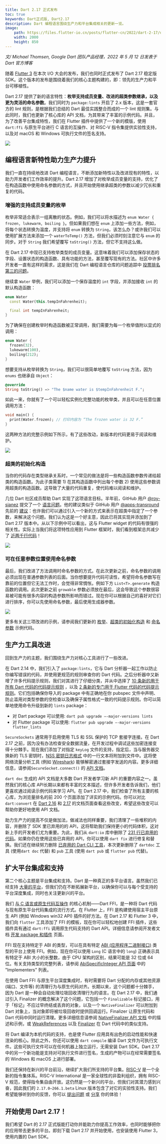 ```yaml
---
title: Dart 2.17 正式发布
toc: true
keywords: Dart正式版, Dart2.17
description: Dart 编程语言围绕生产力和平台集成相关的更新一览。
image:
    path: https://files.flutter-io.cn/posts/flutter-cn/2022/dart-2-17/dart-2-17-hero.png
    width: 2000
    height: 850
---
```

*文/ Michael Thomsen, Google Dart 团队产品经理，2022 年 5 月 12 日发表于 Dart 官方博客*

随着 [Flutter 3]({{site.main-url}}/posts/introducing-flutter-3) 在本次 I/O 大会的发布，我们也同时正式发布了 Dart 2.17 稳定版 SDK。这个版本的发布是围绕着我们的核心主题构建的，即：领先的生产力和平台可移植性。

Dart 2.17 提供了新的语言特性：**枚举支持成员变量、改进的超类参数继承，以及更为灵活的命名参数**。我们同时为 `package:lints` 开启了 2.x 版本，这是一套官方的 lint 规则，是根据我们总结的 Dart 最佳实践整合而成的一个 lint 规则集。与此同时，我们也更新了核心库的 API 文档，为其带来了丰富的示例代码。并且，为了改善平台集成特性，我们在 Flutter 插件中提供了一个新的模版，使用 `dart:ffi` 与原生平台进行 C 语言的互操作、对 RISC-V 指令集提供实验性支持，以及对 macOS 和 Windows 可执行文件的签名支持。

![](https://files.flutter-io.cn/posts/flutter-cn/2022/dart-2-17/dart-2-17-hero.png)

## 编程语言新特性助力生产力提升

我们一直在持续地改进 Dart 编程语言，不断添加新特性以及改进现有的特性，以助力开发者们工作效率的提升。Dart 2.17 增加了对枚举成员变量的支持，优化了在构造函数中使用命名参数的方式，并且开始使用继承超类的参数以减少冗长和重复的代码。

### 增强的支持成员变量的枚举

枚举非常适合表示一组离散的状态。例如，我们可以将水描述为 `enum Water { frozen, lukewarm, boiling }`。但如果我们想在 `enum` 上添加一些方法，例如，将每个状态转换为温度，并支持将 `enum` 转换为 `String`，该怎么办？或许我们可以使用扩展方法来添加一个 `waterToTemp()` 方法，但我们必须时刻注意它与 `enum` 的同步。对于 `String` 我们希望覆写 `toString()` 方法，但它不支持这么做。

在 Dart 2.17 中现已支持枚举类型的成员变量。这意味着我们可以添加保存状态的字段、设置状态的构造函数、具有功能的方法，甚至覆写现有的方法。社区中许多开发者一直有这样的需求，这是我们在 Dart 编程语言仓库的问题追踪中 [投票排名第三的问题](https://github.com/dart-lang/language/issues?q=is%3Aissue+sort%3Areactions-%2B1-desc+ "Dart 编程语言 GitHub 仓库议题按参与度情况排序")。

继续拿 `Water` 举例，我们可以添加一个保存温度的 `int` 字段，并添加接收 `int` 的默认构造函数：

```dart
enum Water 
  const Water(this.tempInFahrenheit);

  final int tempInFahrenheit;
}
```

为了确保在创建枚举时构造函数被正常调用，我们需要为每一个枚举值附以显式的调用：

```dart
enum Water {
  frozen(32),
  lukewarm(100),
  boiling(212);
}
```

想要支持从枚举转换为 `String`，我们可以很简单地覆写 `toString` 方法，因为 `enums` 也继承自 `Object`：

```dart
@override
String toString() => "The $name water is $tempInFahrenheit F.";
```

如此一来，你就有了一个可以轻松实例化完整功能的枚举类，并且可以在任意位置调用方法：

```dart
void main() {
  print(Water.frozen); // 打印内容为 “The frozen water is 32 F.”
}
```

这两种方法的完整示例如下所示，有了这些改动，新版本的代码更易于阅读和维护。

![](https://files.flutter-io.cn/posts/flutter-cn/2022/dart-2-17/extensions-vs-enum.png)

### 超类的初始化构造

当你的代码存在类型继承关系时，一个常见的做法是将一些构造函数参数传递给超类的构造函数。为此子类需要 1) 在其构造函数中列出每个参数 2) 使用这些参数调用超类的构造函数。这导致了大量的代码重复，使代码难以阅读和维护。

几位 Dart 社区成员帮助 Dart 实现了这项语言目标。半年前，GitHub 用户 [@roy-sianez](https://github.com/roy-sianez "GitHub 用户主页: @roy-sianez") 提交了一个 [语言问题](https://github.com/dart-lang/language/issues/1855 "Dart 编程语言 GitHub 仓库议题 #1855")。他的建议类似于 GitHub 用户 [@apps-transround](https://github.com/apps-transround "GitHub 用户主页: @apps-transround") 先前的 [建议](https://github.com/dart-lang/language/issues/493#issuecomment-879624528 "Dart 编程语言 GitHub 仓库议题 #493")：也许我们可以通过引入一个新的方式来表示在超类中指定了一个参数，来解决这个问题。我们认为这是一个好主意，因此已将其实现并添加到了 Dart 2.17 版本中。从以下示例中可以看出，这与 Flutter widget 的代码有很强的相关性。实际上当我们将这项特性应用到 Flutter 框架时，我们看到框架总共减少了 [近两千行代码](https://github.com/flutter/flutter/pull/100905/files "Flutter 框架 GitHub 仓库拉取请求 #100905")！

![](https://files.flutter-io.cn/posts/flutter-cn/2022/dart-2-17/manual-forwarding-vs-supper-parameters.png)

### 可在任意参数位置使用命名参数

最后，我们改进了方法调用时命名参数的方式。在此次更新之前，命名参数的调用必须出现在普通参数列表的后面。当你想要提升代码可读性，希望将命名参数写在靠前的位置但它无法工作时，会觉得非常惆怅。例如下方 `List<T>.generate` 构造函数的调用。此次更新之前 `growable` 参数必须放在最后，这会导致这个参数很容易被可能有很多内容的构造参数所影响而错过。现在你可以根据自己的喜好对它们进行排序，你可以先使用命名参数，最后使用生成器参数。

![](https://files.flutter-io.cn/posts/flutter-cn/2022/dart-2-17/names-agrs-order-changing.png)

更多有关这三项改进的示例，请参阅我们更新的 [枚举](https://github.com/dart-lang/samples/blob/master/enhanced_enums/lib/members.dart "Dart 编程语言特性改进示例代码: 枚举")、[超类的初始化构造](https://github.com/dart-lang/samples/blob/master/parameters/lib/super_initalizer.dart "Dart 编程语言特性改进示例代码: 超类的初始化构造") 和 [命名参数](https://github.com/dart-lang/samples/blob/master/parameters/lib/named_parameters.dart "Dart 编程语言特性改进示例代码: 命名参数") 示例代码。

## 生产力工具改进

回到生产力的主题，我们围绕生产力对核心工具进行了一些改进。

在 Dart 2.14 中，我们引入了 `package:lints`，它与 Dart 分析器一起工作以防止你编写错误的代码，并使用更规范的规则审查你的 Dart 代码。之后分析器中又新增了许多代码提示规则，我们对其进行了仔细分类，并从中选择了 [10 条新的用于所有 Dart 代码的代码提示规则](https://github.com/dart-lang/lints/blob/main/CHANGELOG.md#200 "10 条新的用于所有 Dart 代码的代码提示规则") ，以及 [2 条新的专门用于 Flutter 代码的代码提示规则](https://github.com/flutter/packages/blob/master/packages/flutter_lints/CHANGELOG.md#200 "2 条新的专门用于 Flutter 代码的代码提示规则")。它们包括确保你导入的 package 中有正确地在你 pubspec 文件中声明、防止滥用对类型参数的空检查以及确保子属性格式一致的代码提示规则。你可以简单地使用命令升级到新的 `lints` package：

- 对 Dart package 可以使用:
  `dart pub upgrade —-major-versions lints`
- 对 Flutter package 可以使用:
  `flutter pub upgrade —-major-versions flutter_lints`

`SecureSockets` 通常用于启用使用 TLS 和 SSL 保护的 TCP 套接字连接。在 Dart 2.17 之前，因为没有办法检查安全数据流量，在开发过程中调试这些加密连接变得十分棘手。现在我们添加了对指定 `keyLog` 文件的支持，指定后，当与服务器交换新的 TLS 密钥时，[NSS 密钥日志格式](https://firefox-source-docs.mozilla.org/security/nss/legacy/key_log_format/index.html "NSS 密钥日志格式") 中的一行文本将附加到文件中。这将使网络流量分析工具 (例如 [Wireshark](https://gitlab.com/wireshark/wireshark/-/wikis/TLS#tls-decryption "使用 Wireshark 解密 TLS 数据")) 能够解密通过套接字发送的内容。更多详细信息，请参阅`SecureSocket.connect()` 的 [API 文档](https://api.dart.cn/stable/2.17.0/dart-io/SecureSocket/connect.html "SecureSocket 类的 connect API 文档")。

`dart doc` 生成的 API 文档是大多数 Dart 开发者学习新 API 的重要内容之一。虽然我们的核心库 API长期以来都有丰富的文本描述，但许多开发者告诉我们，他们更喜欢通过阅读示例代码来学习 API。在 Dart 2.17 中，我们检查了所有主要的核心库，为浏览量排名的前 200 个页面添加了详实的示例代码。你可以对比 `dart:convert` 在 [Dart 2.16](https://api.dart.cn/stable/2.16.2/dart-convert/dart-convert-library.html "Dart 2.16 版的 dart:convert API 文档") 和 [2.17](https://api.dart.cn/stable/2.17.0/dart-convert/dart-convert-library.html "Dart 2.17 版的 dart:convert API 文档") 的文档页面查看这些改变，希望这些改变可以帮助你更好地使用 API 文档。

助力生产力的提高不仅是做加法，做减法也同样重要，我们清理了一些堆积的内容，并删除了 SDK 里已弃用的的 API，这将帮助我们保持更小的代码体积，这对新上手的开发者们尤为重要。为此，我们从 `dart:io` 库中删除了 [231 行已弃用的代码](https://dart-review.googlesource.com/c/sdk/+/236840 "Dart SDK 中弃用了 231 行代码")。如果你仍在使用这些已弃用的 API，你可以使用 `dart fix` 进行修复和替换。我们还在继续努力删除 [已弃用的 Dart CLI 工具](https://github.com/dart-lang/sdk/issues/46100 "Dart SDK 中已弃用的命令行工具工具")，本次更新删除了 `dartdoc` 工具 (使用`dart doc` 代替) 和 `pub` 工具 (使用 `dart pub` 或 `flutter pub` 代替)。

## 扩大平台集成和支持

第二个核心主题是平台集成和支持。Dart 是一种真正的多平台语言。虽然我们已经支持 [大量的平台](https://dart.cn/overview#platform "Dart 编程语言开发者文档: Dart 支持的平台")，但我们仍在不断拓展新平台，以确保你可以与每个受支持的平台深度集成，同时也关注更新兴的平台。

我们 [与 C 语言或原生代码互操作](https://dart.cn/guides/libraries/c-interop "与 C 语言或原生代码互操作") 的核心机制——Dart FFI，是一种将 Dart 代码与现有原生平台代码集成的流行方式。在 Flutter 上，FFI 是构建使用宿主平台原生 API (例如 Windows win32 API) 插件的好方法。在 Dart 2.17 和 Flutter 3 中，我们向 `flutter` 工具添加了 FFI 的模板，现在你可以轻松地创建 FFI 插件，这些插件具有通过 `dart:ffi` 调用原生代码支持的 Dart API。详细信息请参阅开发者文档 [开发 package 和插件](https://docs.flutter.cn/development/packages-and-plugins/developing-packages#dart-only-platform-implementations "Flutter 开发者文档: Packages 和插件的开发和提交") 页面。

FFI 现在支持特定于 ABI 的类型，可以在具有特定 [ABI (应用程序二进制接口)](https://baike.baidu.com/item/ABI/10912305 "百度百科词条: ABI (应用程序二进制接口)") 类型的平台上使用 FFI。例如，现在你可以使用 `Long` (C 语言中的 `long`) 正确表示具有特定于 ABI 大小的长整数，由于 CPU 架构的区别，结果可能是 32 位或 64 位。有关支持类型的完整列表，请参阅 [AbiSpecificInteger API 页面](https://api.dart.cn/stable/2.17.0/dart-ffi/AbiSpecificInteger-class.html "dart:ffi 库 AbiSpecificInteger 类的 API 文档页面") 中的 "Implementers" 列表。

在使用 Dart FFI 与原生平台深度集成时，有时需要将 Dart 分配的内存或其他资源 (端口、文件等) 的清理行为与原生代码对齐。长期以来，这个问题都十分棘手，因为 Dart 是一种会自动处理垃圾回收清理行为的语言。在 Dart 2.17 中，我们通过引入 Finalizer 的概念解决了这个问题，它包括一个 `Finalizable` 标记接口，用于「标记」不应过早终结或丢弃的对象，以及一个 `NativeFinalizer` 可以附加到 Dart 对象上，当对象即将被垃圾回收时提供回调运行。Finalizer 让原生代码和 Dart 代码中同时运行清理。更多详细信息请参阅 [NativeFinalizer API 文档](https://api.dart.cn/stable/2.17.0/dart-ffi/NativeFinalizer-class.html "dart:ffi 库 NativeFinalizer 类的 API 文档页面") 中的描述和示例，或 [WeakReferences](https://api.dart.cn/stable/2.17.0/dart-core/WeakReference-class.html "dart:core 库 WeakReferences 类的 API 文档页面") 以及 [Finalizer](https://api.dart.cn/stable/2.17.0/dart-core/Finalizer-class.html "dart:core 库 Finalizer 类的 API 文档页面") 在 Dart 代码中的类似支持。

将 Dart 编译为本机代码的支持，也是使 Flutter 应用具有出色的启动性能和快速渲染的核心。除此之外，你还可以使用 `dart compile` 编译 Dart 文件为可执行文件。这些可执行文件可以在任何机器上独立运行，无需安装 Dart SDK。Dart 2.17 中的另一个新功能是支持对可执行文件进行签名，生成的产物可以在经常需要签名的 Windows 和 macOS 上进行部署。

我们还保持在新兴的平台前沿，继续扩大我们所支持的平台集。[RISC-V](https://riscv.org/about/ "RISC-V 中国主页") 是一个全新的指令集体系。RISC-V International 是一家全球性的非盈利组织，拥有 RISC-V 规范，使得指令集自由开放。这仍然是一个新兴的平台，但我们对其潜力感到兴奋，因此我们的 `2.17.0–266.1.beta` Linux 版本包含了对它的实验性支持。我们希望能够听到你的反馈，你可以 [提出问题](https://github.com/dart-lang/sdk/issues "在 GitHub 上向 Dart 团队提出问题") 或 [分享](https://groups.google.com/a/dartlang.org/g/misc "加入 Dart 邮件群组并分享你的体验") 你的体验！

## 开始使用 Dart 2.17！

我们希望 Dart 的 2.17 正式版能打动你并能助力你提高工作效率，也同时能够把你的应用带去更多的平台。即刻下载 Dart 2.17 并开始使用，也安装使用 Flutter 3，使用内置的 Dart SDK。

